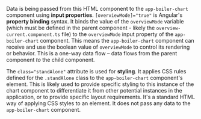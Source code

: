 Data is being passed from this HTML component to the `app-boiler-chart` component using **input properties**. `[overviewMode]="true"` is Angular's **property binding** syntax.  It binds the value of the `overviewMode` variable (which must be defined in the parent component - likely the `overview-current.component.ts` file) to the `overviewMode` input property of the `app-boiler-chart` component. This means the `app-boiler-chart` component can receive and use the boolean value of `overviewMode` to control its rendering or behavior.  This is a one-way data flow – data flows from the parent component *to* the child component.

The `class="standAlone"` attribute is used for **styling**. It applies CSS rules defined for the `.standAlone` class to the `app-boiler-chart` component's element. This is likely used to provide specific styling to this instance of the chart component to differentiate it from other potential instances in the application, or to provide specific layout requirements. It's a standard HTML way of applying CSS styles to an element. It does not pass any data to the `app-boiler-chart` component.